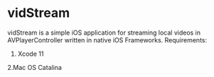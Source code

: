 # vidStream
vidStream is a simple iOS application for streaming local videos in AVPlayerController written in native iOS Frameworks. 
Requirements:
1. Xcode 11

2.Mac OS Catalina
